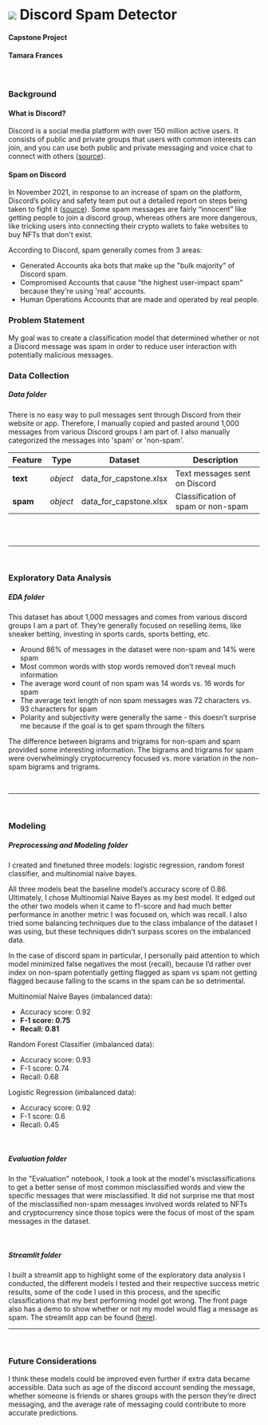 # ![](https://ga-dash.s3.amazonaws.com/production/assets/logo-9f88ae6c9c3871690e33280fcf557f33.png) Discord Spam Detector
#### Capstone Project
#### Tamara Frances

<br>

### Background

#### What is Discord?
Discord is a social media platform with over 150 million active users. It consists of public and private groups that users with common interests can join, and you can use both public and private messaging and voice chat to connect with others ([source](https://en.wikipedia.org/wiki/Discord)).

#### Spam on Discord
In November 2021, in response to an increase of spam on the platform, Discord’s policy and safety team put out a detailed report on steps being taken to fight it ([source](https://discord.com/blog/how-discord-is-fighting-spam)). Some spam messages are fairly “innocent” like getting people to join a discord group, whereas others are more dangerous, like tricking users into connecting their crypto wallets to fake websites to buy NFTs that don't exist.

According to Discord, spam generally comes from 3 areas:
- Generated Accounts aka bots that make up the "bulk majority" of Discord spam.
- Compromised Accounts that cause "the highest user-impact spam" because they're using 'real' accounts.
- Human Operations Accounts that are made and operated by real people.


### Problem Statement

My goal was to create a classification model that determined whether or not a Discord message was spam in order to reduce user interaction with potentially malicious messages.

### Data Collection
##### Data folder
There is no easy way to pull messages sent through Discord from their website or app. Therefore, I manually copied and pasted around 1,000 messages from various Discord groups I am part of. I also manually categorized the messages into 'spam' or 'non-spam'.
<br>

|Feature|Type|Dataset|Description|
|---|---|---|---|
|**text**|*object*|data_for_capstone.xlsx|Text messages sent on Discord|
|**spam**|*object*|data_for_capstone.xlsx|Classification of spam or non-spam|
<br><br>

---

<br>

### Exploratory Data Analysis
##### EDA folder
This dataset has about 1,000 messages and comes from various discord groups I am a part of. They’re generally focused on reselling items, like sneaker betting, investing in sports cards, sports betting, etc.
- Around 86% of messages in the dataset were non-spam and 14% were spam
- Most common words with stop words removed don’t reveal much information
- The average word count of non spam was 14 words vs. 16 words for spam
- The average text length of non spam messages was 72 characters vs. 93 characters for spam
- Polarity and subjectivity were generally the same - this doesn’t surprise me because if the goal is to get spam through the filters

The difference between bigrams and trigrams for non-spam and spam provided some interesting information. The bigrams and trigrams for spam were overwhelmingly cryptocurrency focused vs. more variation in the non-spam bigrams and trigrams.

<br>

---

<br>

### Modeling
##### Preprocessing and Modeling folder
I created and finetuned three models: logistic regression, random forest classifier, and multinomial naive bayes. 

All three models beat the baseline model’s accuracy score of 0.86. Ultimately, I chose Multinomial Naive Bayes as my best model. It edged out the other two models when it came to f1-score and had much better performance in another metric I was focused on, which was recall. I also tried some balancing techniques due to the class imbalance of the dataset I was using, but these techniques didn't surpass scores on the imbalanced data.

In the case of discord spam in particular, I personally paid attention to which model minimized false negatives the most (recall), because I’d rather over index on non-spam potentially getting flagged as spam vs spam not getting flagged because falling to the scams in the spam can be so detrimental.

Multinomial Naive Bayes (imbalanced data):
- Accuracy score: 0.92
- **F-1 score: 0.75**
- **Recall: 0.81**

Random Forest Classifier (imbalanced data):
- Accuracy score: 0.93
- F-1 score: 0.74
- Recall: 0.68

Logistic Regression (imbalanced data):
- Accuracy score: 0.92
- F-1 score: 0.6
- Recall: 0.45

<br>

##### Evaluation folder
In the "Evaluation" notebook, I took a look at the model's misclassifications to get a better sense of most common misclassified words and view the specific messages that were misclassified. It did not surprise me that most of the misclassified non-spam messages involved words related to NFTs and cryptocurrency since those topics were the focus of most of the spam messages in the dataset.

<br>

##### Streamlit folder
I built a streamlit app to highlight some of the exploratory data analysis I conducted, the different models I tested and their respective success metric results, some of the code I used in this process, and the specific classifications that my best performing model got wrong. The front page also has a demo to show whether or not my model would flag a message as spam. The streamlit app can be found ([here](link)).
<br>

---

<br>

### Future Considerations

I think these models could be improved even further if extra data became accessible. Data such as age of the discord account sending the message, whether someone is friends or shares groups with the person they’re direct messaging, and the average rate of messaging could contribute to more accurate predictions.